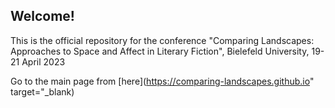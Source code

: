 ## Welcome!

This is the official repository for the conference "Comparing Landscapes: Approaches to Space and Affect in Literary Fiction", Bielefeld University, 19-21 April 2023

Go to the main page from [here](https://comparing-landscapes.github.io" target="_blank)

